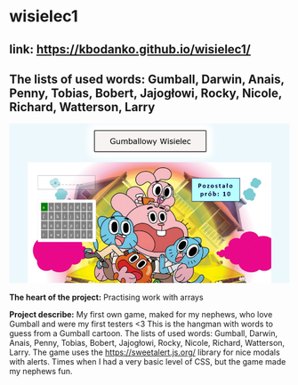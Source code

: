 # wisielec1

## link: https://kbodanko.github.io/wisielec1/

## The lists of used words: Gumball, Darwin, Anais, Penny, Tobias, Bobert, Jajogłowi, Rocky, Nicole, Richard, Watterson, Larry

![game screen](https://github.com/kbodanko/wisielec1/blob/master/image%205.png)

**The heart of the project:**
Practising work with arrays

**Project describe:** My first own game, maked for my nephews, who love Gumball and were my first testers <3 This is the hangman with words to guess from a Gumball cartoon. The lists of used words: Gumball, Darwin, Anais, Penny, Tobias, Bobert, Jajogłowi, Rocky, Nicole, Richard, Watterson, Larry. The game uses the https://sweetalert.js.org/ library for nice modals with alerts. Times when I had a very basic level of CSS, but the game made my nephews fun.


